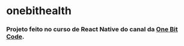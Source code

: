 # onebithealth
### Projeto feito no curso de React Native do canal da [One Bit Code](https://www.youtube.com/channel/UC44Mzz2-5TpyfklUCQ5NuxQ).  
